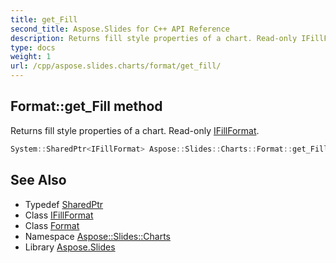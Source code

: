 ```yaml
---
title: get_Fill
second_title: Aspose.Slides for C++ API Reference
description: Returns fill style properties of a chart. Read-only IFillFormat.
type: docs
weight: 1
url: /cpp/aspose.slides.charts/format/get_fill/
---
```

## Format::get_Fill method


Returns fill style properties of a chart. Read-only [IFillFormat](../../../aspose.slides/ifillformat/).

```cpp
System::SharedPtr<IFillFormat> Aspose::Slides::Charts::Format::get_Fill() override
```

## See Also

* Typedef [SharedPtr](../../../system/sharedptr/)
* Class [IFillFormat](../../../aspose.slides/ifillformat/)
* Class [Format](../)
* Namespace [Aspose::Slides::Charts](../../)
* Library [Aspose.Slides](../../../)
